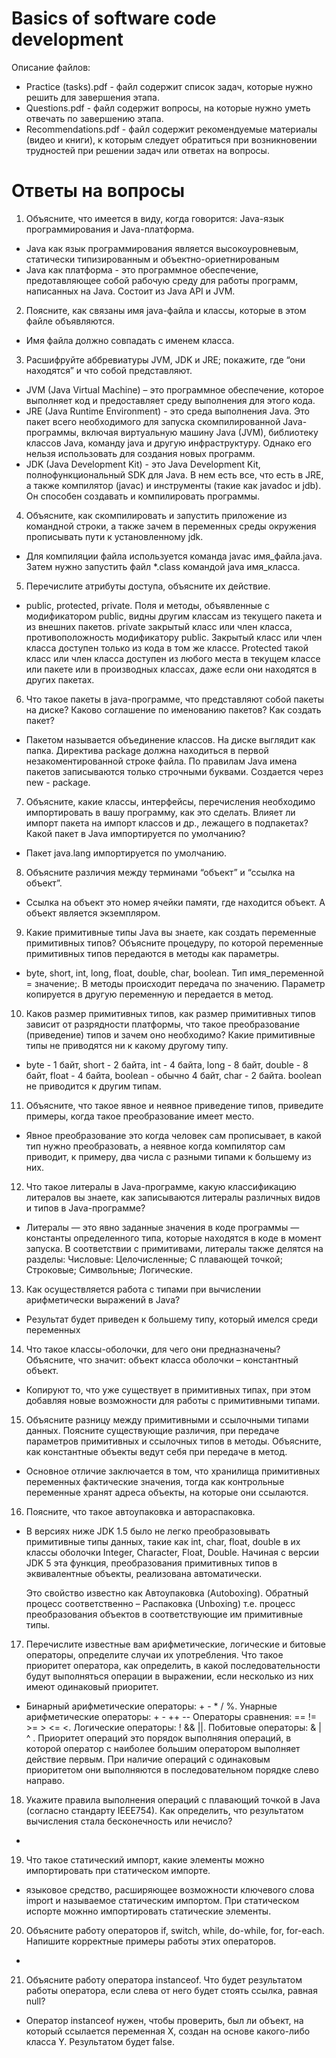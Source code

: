 # Basics of software code development

Описание файлов:

 - Practice (tasks).pdf - файл содержит список задач, которые нужно решить для завершения этапа.
 - Questions.pdf - файл содержит вопросы, на которые нужно уметь отвечать по завершению этапа.
 - Recommendations.pdf - файл содержит рекомендуемые материалы (видео и книги), к которым следует обратиться при возникновении трудностей при решении задач или ответах на вопросы.


# Ответы на вопросы

1. Объясните, что имеется в виду, когда говорится: Java-язык программирования и Java-платформа.
 
 - Javа как язык программирования является высокоуровневым, статически типизированным и объектно-ориетнированым 
 - Java как платформа - это программное обеспечение, предотавляющее собой рабочую среду для работы программ, написанных на Java. Состоит из Java API и JVM.
 
 2. Поясните, как связаны имя java-файла и классы, которые в этом файле объявляются.
 - Имя файла должно совпадать с именем класса.
 
3.  Расшифруйте аббревиатуры JVM, JDK и JRE; покажите, где “они находятся” и что собой представляют.
  - JVM (Java Virtual Machine) – это программное обеспечение, которое выполняет код и предоставляет среду выполнения для этого кода.
  - JRE (Java Runtime Environment) - это среда выполнения Java. Это пакет всего необходимого для запуска скомпилированной Java-программы, включая виртуальную машину
  Java (JVM), библиотеку классов Java, команду java и другую инфраструктуру. Однако его нельзя использовать для создания новых программ.
 - JDK (Java Development Kit) - это Java Development Kit, полнофункциональный SDK для Java. В нем есть все, что есть в JRE, а также компилятор (javac) и инструменты
  (такие как javadoc и jdb). Он способен создавать и компилировать программы.
  
  
4.  Объясните, как скомпилировать и запустить приложение из командной строки, а также зачем в переменных 
среды окружения прописывать пути к установленному jdk.
  - Для компиляции файла используется команда javac имя_файла.java. Затем нужно запустить файл *.class
  командой java имя_класса.
  
  
5.  Перечислите атрибуты доступа, объясните их действие.
  - public, protected, private. Поля и методы, объявленные с модификатором public, видны другим классам из текущего пакета и из внешних пакетов.
   private закрытый класс или член класса, противоположность модификатору public. Закрытый
   класс или член класса доступен только из кода в том же классе. Protected  такой класс или член класса доступен из любого места в текущем
   классе или пакете или в производных классах, даже если они находятся в других пакетах.
   
   
6.  Что  такое  пакеты  в  java-программе,  что  представляют  собой  пакеты  на  диске?  Каково  соглашение  по 
именованию пакетов? Как создать пакет?
   - Пакетом называется объединение классов. На диске выглядит как папка. Директива package должна находиться в первой незакоментированной
    строке файла. По правилам Java имена пакетов записываются только строчными буквами. Создается 
    через new - package.

7.  Объясните, какие классы, интерфейсы, перечисления необходимо импортировать в вашу программу, как 
это сделать. Влияет ли импорт пакета на импорт классов и др., лежащего в подпакетах? Какой пакет в Java 
импортируется по умолчанию?
   - Пакет java.lang импортируется по умолчанию.

8.  Объясните различия между терминами “объект” и “ссылка на объект”.
   - Ссылка на объект это номер ячейки памяти, где находится объект. А объект является экземпляром.

9.  Какие  примитивные  типы  Java  вы  знаете,  как  создать  переменные  примитивных  типов?  Объясните 
процедуру, по которой переменные примитивных типов передаются в методы как параметры.
   - byte, short, int, long, float, double, char, boolean. Тип имя_переменной = значение;. В методы
   происходит передача по значению. Параметр копируется в другую переменную и передается в метод.

10.  Каков размер примитивных типов, как размер примитивных типов зависит от разрядности платформы, что 
такое преобразование (приведение) типов и зачем оно необходимо? Какие примитивные типы не приводятся 
ни к какому другому типу.
- byte - 1 байт, short - 2 байта, int - 4 байта, long - 8 байт, double - 8 байт, float - 4 байта,
boolean - обычно 4 байт, char - 2 байта. boolean не приводится к другим типам. 

11.  Объясните, что такое явное и неявное приведение типов, приведите примеры, когда такое преобразование 
имеет место.
 - Явное преобразование это когда человек сам прописывает, в какой тип нужно преобразовать, а неявное 
 когда компилятор сам приводит, к примеру, два числа с разными типами к большему из них.
 

12.  Что  такое  литералы  в  Java-программе,  какую  классификацию  литералов  вы  знаете,  как  записываются 
литералы различных видов и типов в Java-программе?
 - Литералы — это явно заданные значения в коде программы — константы определенного типа,
 которые находятся в коде в момент запуска. В соответствии с примитивами, литералы также делятся на разделы:
 Числовые: Целочисленные; С плавающей точкой; Строковые; Символьные; Логические.

13.  Как осуществляется работа с типами при вычислении арифметически выражений в Java?
 - Результат будет приведен к большему типу, который имелся среди переменных
 
14.  Что такое классы-оболочки, для чего они предназначены? Объясните, что значит: объект класса оболочки 
– константный объект.
 - Копируют то, что уже существует в примитивных типах, при этом добавляя новые возможности 
 для работы с примитивными типами.
 
15.  Объясните разницу между примитивными и ссылочными типами данных. Поясните существующие различия, 
при передаче параметров примитивных и ссылочных типов в методы. Объясните, как константные объекты 
ведут себя при передаче в метод.
 - Основное отличие заключается в том, что хранилища примитивных переменных фактические 
 значения, тогда как контрольные переменные хранят адреса объекты, на которые они ссылаются.

16.  Поясните, что такое автоупаковка и автораспаковка.
 - В версиях ниже JDK 1.5 было не легко преобразовывать примитивные типы данных, такие как int,
  char, float, double в их классы оболочки Integer, Character, Float, Double. Начиная с версии
   JDK 5 эта функция, преобразования примитивных типов в эквивалентные объекты, реализована
    автоматически.
   
   Это свойство известно как Автоупаковка (Autoboxing). Обратный процесс соответственно – 
   Распаковка (Unboxing) т.е. процесс преобразования объектов в соответствующие им 
   примитивные типы.
   
17.  Перечислите  известные  вам  арифметические,  логические  и  битовые  операторы,  определите  случаи  их 
употребления.  Что  такое  приоритет  оператора,  как  определить,  в  какой  последовательности  будут 
выполняться операции в выражении, если несколько из них имеют одинаковый приоритет.
 - Бинарный арифметические операторы: + - * \/ %. Унарные арифметические операторы: + - ++ --
 Операторы сравнения: == != >= > <= <. Логические операторы: ! && ||. Побитовые операторы: 
 & | ^ . Приоритет операций это порядок выполняния операций, в которой оператор с наиболее
 большим оператором выполняет действие первым. При наличие операций с одинаковым приоритетом 
 они выполняются в последовательном порядке слево направо.

18.  Укажите  правила  выполнения  операций  с  плавающий  точкой  в  Java  (согласно  стандарту  IEEE754).  Как 
определить, что результатом вычисления стала бесконечность или нечисло?
-

19.  Что такое статический импорт, какие элементы можно импортировать при статическом импорте.
 - языковое средство, расширяющее возможности ключевого сло­ва import и 
 называемое статическим импортом. При статическом испорте можнно импортировать статические 
 элементы. 
 
20.  Объясните  работу  операторов  if,  switch,  while,  do-while,  for,  for-each.  Напишите  корректные  примеры 
работы этих операторов.
-

21.  Объясните работу оператора instanceof. Что будет результатом работы оператора, если слева от него будет 
стоять ссылка, равная null?

- Оператор instanceof нужен, чтобы проверить, был ли объект, на который ссылается переменная
 X, создан на основе какого-либо класса Y. Результатом будет false.
